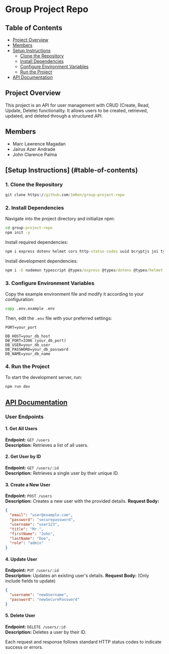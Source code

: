 # Group Project Repo

## Table of Contents  
- [Project Overview](#project-overview)  
- [Members](#members)  
- [Setup Instructions](#setup-instructions)  
  - [Clone the Repository](#1-clone-the-repository)  
  - [Install Dependencies](#2-install-dependencies)  
  - [Configure Environment Variables](#3-configure-environment-variables)  
  - [Run the Project](#4-run-the-project)  
- [API Documentation](#api-documentation)

## Project Overview  
This project is an API for user management with CRUD (Create, Read, Update, Delete) functionality. It allows users to be created, retrieved, updated, and deleted through a structured API.  

## Members  
- Marc Lawrence Magadan  
- Jairus Azer Andrade  
- John Clarence Palma  

## [Setup Instructions] (#table-of-contents)

### 1. Clone the Repository  
```cmd
git clone https://github.com/1mRen/group-project-repo
```  

### 2. Install Dependencies  
Navigate into the project directory and initialize npm:  
```cmd
cd group-project-repo
npm init -y
```  

Install required dependencies:  
```cmd
npm i express dotenv helmet cors http-status-codes uuid bcryptjs joi typeorm reflect-metadata mysql2
```  

Install development dependencies:  
```cmd
npm i -D nodemon typescript @types/express @types/dotenv @types/helmet @types/cors @types/uuid @types/bcryptjs
```  

### 3. Configure Environment Variables  
Copy the example environment file and modify it according to your configuration:  
```cmd
copy .env.example .env
```  

Then, edit the `.env` file with your preferred settings:  
```
PORT=your_port

DB_HOST=your_db_host
DB_PORT=3306 (your_db_port)
DB_USER=your_db_user
DB_PASSWORD=your_db_password
DB_NAME=your_db_name
```  

### 4. Run the Project  
To start the development server, run:  
```cmd
npm run dev
```

## [API Documentation](#table-of-contents)
### User Endpoints

#### 1. Get All Users
**Endpoint:** `GET /users`  
**Description:** Retrieves a list of all users.

#### 2. Get User by ID
**Endpoint:** `GET /users/:id`  
**Description:** Retrieves a single user by their unique ID.

#### 3. Create a New User
**Endpoint:** `POST /users`  
**Description:** Creates a new user with the provided details.
**Request Body:**
```json
{
  "email": "user@example.com",
  "password": "securepassword",
  "username": "user123",
  "title": "Mr.",
  "firstName": "John",
  "lastName": "Doe",
  "role": "admin"
}
```

#### 4. Update User
**Endpoint:** `PUT /users/:id`  
**Description:** Updates an existing user's details.
**Request Body:** (Only include fields to update)
```json
{
  "username": "newUsername",
  "password": "newSecurePassword"
}
```

#### 5. Delete User
**Endpoint:** `DELETE /users/:id`  
**Description:** Deletes a user by their ID.

Each request and response follows standard HTTP status codes to indicate success or errors.

